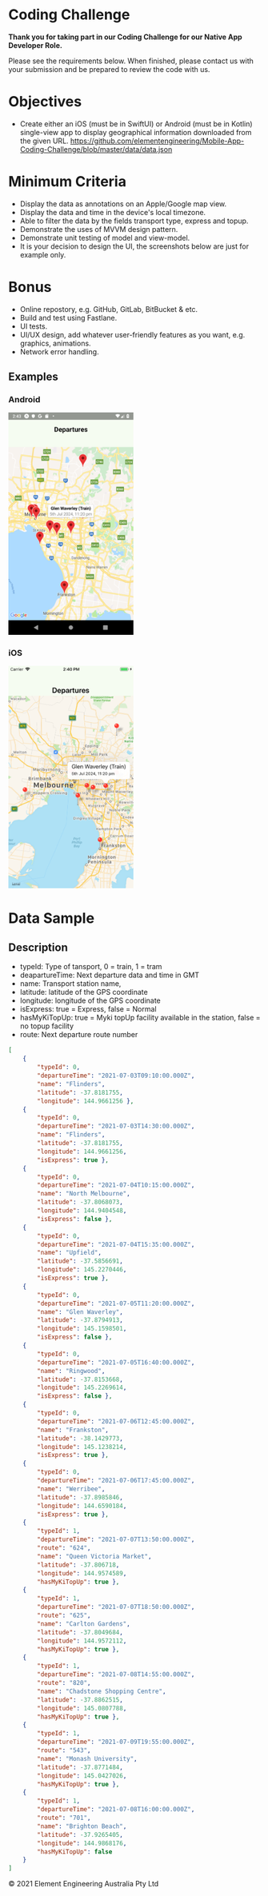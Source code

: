 # Coding Challenge
**Thank you for taking part in our Coding Challenge for our Native App Developer Role.** 

Please see the requirements below. When finished, please contact us with your submission and be prepared to review the code with us.

# Objectives
- Create either an iOS (must be in SwiftUI) or Android (must be in Kotlin) single-view app to display geographical information downloaded from the given URL. https://github.com/elementengineering/Mobile-App-Coding-Challenge/blob/master/data/data.json 

# Minimum Criteria
- Display the data as annotations on an Apple/Google map view.
- Display the data and time in the device's local timezone.
- Able to filter the data by the fields transport type, express and topup.
- Demonstrate the uses of MVVM design pattern.
- Demonstrate unit testing of model and view-model.
- It is your decision to design the UI, the screenshots below are just for example only.

# Bonus
- Online repostory, e.g. GitHub, GitLab, BitBucket & etc.
- Build and test using Fastlane.
- UI tests.
- UI/UX design, add whatever user-friendly features as you want, e.g. graphics, animations.
- Network error handling.

## Examples
### Android
<img src="screenshots/android/map_marker.png" width="250">

### iOS
<img src="screenshots/ios/map_marker.png" width="250">

# Data Sample
## Description
- typeId: Type of tansport, 0 = train, 1 = tram
- deapartureTime: Next departure data and time in GMT
- name: Transport station name,
- latitude: latitude of the GPS coordinate
- longitude: longitude of the GPS coordinate
- isExpress: true = Express, false = Normal
- hasMyKiTopUp: true = Myki topUp facility available in the station, false = no topup facility
- route: Next departure route number
```json
[
    {
        "typeId": 0,
        "departureTime": "2021-07-03T09:10:00.000Z",
        "name": "Flinders",
        "latitude": -37.8181755,
        "longitude": 144.9661256 },
    {
        "typeId": 0,
        "departureTime": "2021-07-03T14:30:00.000Z",
        "name": "Flinders",
        "latitude": -37.8181755,
        "longitude": 144.9661256,
        "isExpress": true },
    {
        "typeId": 0,
        "departureTime": "2021-07-04T10:15:00.000Z",
        "name": "North Melbourne",
        "latitude": -37.8068073,
        "longitude": 144.9404548,
        "isExpress": false },
    {
        "typeId": 0,
        "departureTime": "2021-07-04T15:35:00.000Z",
        "name": "Upfield",
        "latitude": -37.5856691,
        "longitude": 145.2270446,
        "isExpress": true },
    {
        "typeId": 0,
        "departureTime": "2021-07-05T11:20:00.000Z",
        "name": "Glen Waverley",
        "latitude": -37.8794913,
        "longitude": 145.1598501,
        "isExpress": false },
    {
        "typeId": 0,
        "departureTime": "2021-07-05T16:40:00.000Z",
        "name": "Ringwood",
        "latitude": -37.8153668,
        "longitude": 145.2269614,
        "isExpress": false },
    {
        "typeId": 0,
        "departureTime": "2021-07-06T12:45:00.000Z",
        "name": "Frankston",
        "latitude": -38.1429773,
        "longitude": 145.1238214,
        "isExpress": true },
    {
        "typeId": 0,
        "departureTime": "2021-07-06T17:45:00.000Z",
        "name": "Werribee",
        "latitude": -37.8985846,
        "longitude": 144.6590184,
        "isExpress": true },
    {
        "typeId": 1,
        "departureTime": "2021-07-07T13:50:00.000Z",
        "route": "624",
        "name": "Queen Victoria Market",
        "latitude": -37.806718,
        "longitude": 144.9574589,
        "hasMyKiTopUp": true },
    {
        "typeId": 1,
        "departureTime": "2021-07-07T18:50:00.000Z",
        "route": "625",
        "name": "Carlton Gardens",
        "latitude": -37.8049684,
        "longitude": 144.9572112,
        "hasMyKiTopUp": true },
    {
        "typeId": 1,
        "departureTime": "2021-07-08T14:55:00.000Z",
        "route": "820",
        "name": "Chadstone Shopping Centre",
        "latitude": -37.8862515,
        "longitude": 145.0807788,
        "hasMyKiTopUp": true },
    {
        "typeId": 1,
        "departureTime": "2021-07-09T19:55:00.000Z",
        "route": "543",
        "name": "Monash University",
        "latitude": -37.8771484,
        "longitude": 145.0427026,
        "hasMyKiTopUp": true },
    {
        "typeId": 1,
        "departureTime": "2021-07-08T16:00:00.000Z",
        "route": "701",
        "name": "Brighton Beach",
        "latitude": -37.9265405,
        "longitude": 144.9868176,
        "hasMyKiTopUp": false
    }
]
```

© 2021 Element Engineering Australia Pty Ltd
